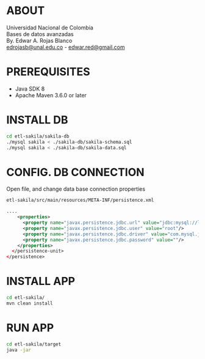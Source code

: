# ABOUT
Universidad Nacional de Colombia <br/>
Bases de datos avanzadas <br/>
By. Edwar A. Rojas Blanco <br/>
edrojasb@unal.edu.co - edwar.red@gmail.com <br/>

# PREREQUISITES
 - Java SDK 8
 - Apache Maven 3.6.0 or later

# INSTALL DB
```sh
cd etl-sakila/sakila-db
./mysql sakila < ./sakila-db/sakila-schema.sql
./mysql sakila < ./sakila-db/sakila-data.sql
```

# CONFIG. DB CONNECTION

Open file, and change data base connection properties
```sh
etl-sakila/src/main/resources/META-INF/persistence.xml
```
```xml
....
    <properties>
      <property name="javax.persistence.jdbc.url" value="jdbc:mysql://localhost:3306/sakila?zeroDateTimeBehavior=convertToNull"/>
      <property name="javax.persistence.jdbc.user" value="root"/>
      <property name="javax.persistence.jdbc.driver" value="com.mysql.jdbc.Driver"/>
      <property name="javax.persistence.jdbc.password" value=""/>
    </properties>
  </persistence-unit>
</persistence>
```

# INSTALL APP
```sh
cd etl-sakila/
mvn clean install
```

# RUN APP
```sh
cd etl-sakila/target
java -jar  
```
